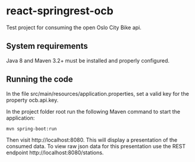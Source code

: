 # react-springrest-ocb
Test project for consuming the open Oslo City Bike api.


System requirements
-------------------
Java 8 and Maven 3.2+ must be installed and properly configured.

Running the code
----------------

In the file src/main/resources/application.properties, set a valid key for the property ocb.api.key.

In the project folder root run the following Maven command to start the application: 

    mvn spring-boot:run

Then visit http://localhost:8080. This will display a presentation of the consumed data. To view raw json data 
for this presentation use the REST endpoint http://localhost:8080/stations.

    
